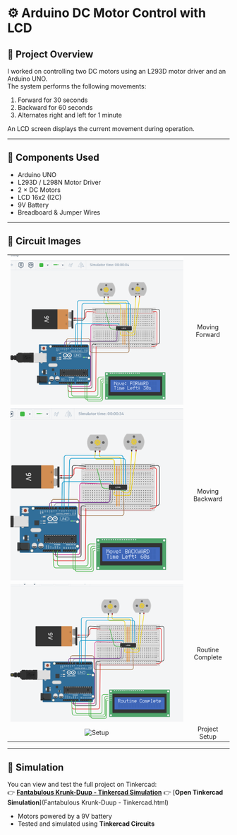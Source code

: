 # ⚙️ Arduino DC Motor Control with LCD

## 🧠 Project Overview
I worked on controlling two DC motors using an L293D motor driver and an Arduino UNO.  
The system performs the following movements:
1. Forward for 30 seconds  
2. Backward for 60 seconds  
3. Alternates right and left for 1 minute  

An LCD screen displays the current movement during operation.

---

## 🔩 Components Used
- Arduino UNO  
- L293D / L298N Motor Driver  
- 2 × DC Motors  
- LCD 16x2 (I2C)  
- 9V Battery  
- Breadboard & Jumper Wires  

---

## 🔌 Circuit Images
| | |
|:--:|:--:|
| ![Forward](p3.png) | Moving Forward |
| ![Backward](p2.png) | Moving Backward |
| ![Complete](p1.png) | Routine Complete |
| ![Setup](DCtaske.jpg) | Project Setup |

---

## 🧱 Simulation
You can view and test the full project on Tinkercad:  
👉 [**Fantabulous Krunk-Duup - Tinkercad Simulation**](PUT-YOUR-TINKERCAD-LINK-HERE)
👉 [**Open Tinkercad Simulation**](Fantabulous Krunk-Duup - Tinkercad.html)

  
- Motors powered by a 9V battery  
- Tested and simulated using **Tinkercad Circuits**
